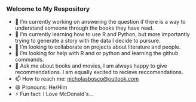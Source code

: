 ### Welcome to My Respository

- 🔭 I’m currently working on answering the question if there is a way to understand someone through the books they have read.
- 🌱 I’m currently learning how to use R and Python, but more importantly trying to generate a story with the data I decide to pursure.
- 👯 I’m looking to collaborate on projects about literature and people.
- 🤔 I’m looking for help with R and or python and learning the github commands.
- 💬 Ask me about books and movies, I am always happy to give recommendations. I am equally excited to recieve reccomendations.
- 📫 How to reach me: nicholasbosco@outlook.com
- 😄 Pronouns: He/Him 
- ⚡ Fun fact:  I Love  McDonald's...
